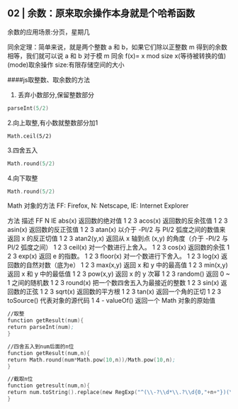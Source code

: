 ## 02 | 余数：原来取余操作本身就是个哈希函数

余数的应用场景:分页，星期几

同余定理：简单来说，就是两个整数 a 和 b，如果它们除以正整数 m 得到的余数相等，我们就可以说 a 和 b 对于模 m 同余
f(x)= x mod size  x(等待被转换的值)  (mode)取余操作 size:有限存储空间的大小

####js取整数、取余数的方法

1. 丢弃小数部分,保留整数部分
```asm
parseInt(5/2)
```

2.向上取整,有小数就整数部分加1
 ```
Math.ceil(5/2)
```
3.四舍五入
```asm
Math.round(5/2)
```

4.向下取整
```asm
Math.round(5/2)
```

Math 对象的方法
FF: Firefox, N: Netscape, IE: Internet Explorer

方法 描述 FF N IE
abs(x) 返回数的绝对值 1 2 3
acos(x) 返回数的反余弦值 1 2 3
asin(x) 返回数的反正弦值 1 2 3
atan(x) 以介于 -PI/2 与 PI/2 弧度之间的数值来返回 x 的反正切值 1 2 3
atan2(y,x) 返回从 x 轴到点 (x,y) 的角度（介于 -PI/2 与 PI/2 弧度之间） 1 2 3
ceil(x) 对一个数进行上舍入。 1 2 3
cos(x) 返回数的余弦 1 2 3
exp(x) 返回 e 的指数。 1 2 3
floor(x) 对一个数进行下舍入。 1 2 3
log(x) 返回数的自然对数（底为e） 1 2 3
max(x,y) 返回 x 和 y 中的最高值 1 2 3
min(x,y) 返回 x 和 y 中的最低值 1 2 3
pow(x,y) 返回 x 的 y 次幂 1 2 3
random() 返回 0 ~ 1 之间的随机数 1 2 3
round(x) 把一个数四舍五入为最接近的整数 1 2 3
sin(x) 返回数的正弦 1 2 3
sqrt(x) 返回数的平方根 1 2 3
tan(x) 返回一个角的正切 1 2 3
toSource() 代表对象的源代码 1 4 -
valueOf() 返回一个 Math 对象的原始值

```asm
//取整
function getResult(num){
return parseInt(num);
}

//四舍五入到num后面的n位
function getResult(num,n){
return Math.round(num*Math.pow(10,n))/Math.pow(10,n);
}

//截取n位
function getresult(num,n){
return num.toString().replace(new RegExp("^(\\-?\\d*\\.?\\d{0,"+n+"})(\\d*)$"),"$1")+0;
}

```
